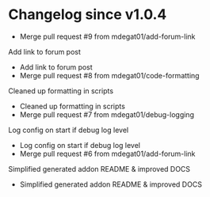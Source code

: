 # Changelog since v1.0.4
- Merge pull request #9 from mdegat01/add-forum-link

Add link to forum post 
- Add link to forum post 
- Merge pull request #8 from mdegat01/code-formatting

Cleaned up formatting in scripts 
- Cleaned up formatting in scripts 
- Merge pull request #7 from mdegat01/debug-logging

Log config on start if debug log level 
- Log config on start if debug log level 
- Merge pull request #6 from mdegat01/add-forum-link

Simplified generated addon README & improved DOCS 
- Simplified generated addon README & improved DOCS 
